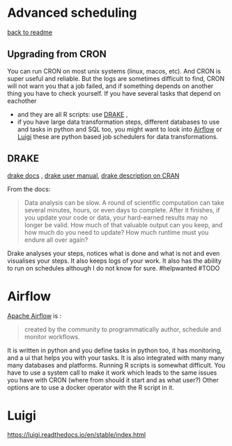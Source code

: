 # Advanced scheduling

[back to readme](README.md)

## Upgrading from CRON

You can run CRON on most unix systems (linux,  macos, etc). And CRON is super useful and reliable. But the logs are sometimes difficult to find, CRON will not warn you that a job failed, and if something depends on another thing you have to check yourself. If you have several tasks that depend on eachother 

* and they are all R scripts: use [DRAKE](#drake) , 
* if you have large data transformation steps, different databases to use and tasks in python and SQL too, you might want to look into [Airflow](#airflow) or [Luigi](#luigi) these are python based job schedulers for data transformations. 



## DRAKE

[drake docs](https://docs.ropensci.org/drake/) , [drake user manual](https://books.ropensci.org/drake/), [drake description on CRAN](https://cloud.r-project.org/web/packages/drake/index.html)

From the docs:

>  Data analysis can be slow. A round of scientific computation can take  several minutes, hours, or even days to complete. After it finishes, if  you update your code or data, your hard-earned results may no longer be  valid. How much of that valuable output can you keep, and how much do  you need to update? How much runtime must you endure all over again?

Drake analyses your steps, notices what is done and what is not and even visualises your steps. It also keeps logs of your work. It also has the ability to run on schedules although I do not know for sure. #helpwanted #TODO

# Airflow

[Apache Airflow](https://airflow.apache.org/) is :

>  created by the community to programmatically author, schedule and monitor workflows.

It is written in python and you define tasks in python too, it has monitoring, and a ui that helps you with your tasks. It is also integrated with many many many databases and platforms. Running R scripts is somewhat difficult. You have to use a  system call to make it work which leads to the same issues you have with CRON (where from should it start and as what user?)  Other options are to use a docker operator with the R script in it. 

# Luigi

https://luigi.readthedocs.io/en/stable/index.html

